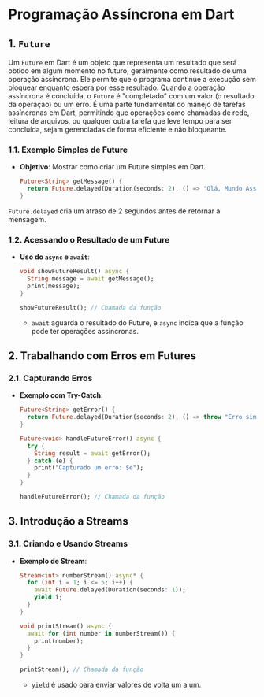 # Programação Assíncrona em Dart

## 1. `Future`

Um `Future` em Dart é um objeto que representa um resultado que será obtido em algum momento no futuro, geralmente como resultado de uma operação assíncrona. Ele permite que o programa continue a execução sem bloquear enquanto espera por esse resultado. Quando a operação assíncrona é concluída, o `Future` é "completado" com um valor (o resultado da operação) ou um erro. É uma parte fundamental do manejo de tarefas assíncronas em Dart, permitindo que operações como chamadas de rede, leitura de arquivos, ou qualquer outra tarefa que leve tempo para ser concluída, sejam gerenciadas de forma eficiente e não bloqueante.

### 1.1. Exemplo Simples de Future

- **Objetivo**: Mostrar como criar um Future simples em Dart.

  ```dart
  Future<String> getMessage() {
    return Future.delayed(Duration(seconds: 2), () => "Olá, Mundo Assíncrono!");
  }
  ```

`Future.delayed` cria um atraso de 2 segundos antes de retornar a mensagem.

### 1.2. Acessando o Resultado de um Future

- **Uso do `async` e `await`**:

  ```dart
  void showFutureResult() async {
    String message = await getMessage();
    print(message);
  }

  showFutureResult(); // Chamada da função
  ```

  - `await` aguarda o resultado do Future, e `async` indica que a função pode ter operações assíncronas.

## 2. Trabalhando com Erros em Futures

### 2.1. Capturando Erros

- **Exemplo com Try-Catch**:

  ```dart
  Future<String> getError() {
    return Future.delayed(Duration(seconds: 2), () => throw "Erro simulado!");
  }

  Future<void> handleFutureError() async {
    try {
      String result = await getError();
    } catch (e) {
      print("Capturado um erro: $e");
    }
  }

  handleFutureError(); // Chamada da função
  ```

## 3. Introdução a Streams

### 3.1. Criando e Usando Streams

- **Exemplo de Stream**:

  ```dart
  Stream<int> numberStream() async* {
    for (int i = 1; i <= 5; i++) {
      await Future.delayed(Duration(seconds: 1));
      yield i;
    }
  }

  void printStream() async {
    await for (int number in numberStream()) {
      print(number);
    }
  }

  printStream(); // Chamada da função
  ```

  - `yield` é usado para enviar valores de volta um a um.